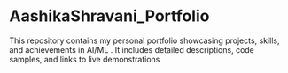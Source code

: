 # AashikaShravani_Portfolio
This repository contains my personal portfolio showcasing projects, skills, and achievements in AI/ML . It includes detailed descriptions, code samples, and links to live demonstrations
